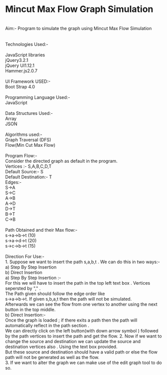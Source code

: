  # Mincut Max Flow Graph Simulation
<br>
Aim:- Program to simulate the graph using Mincut Max Flow Simulation <br><br>
<br>
Technologies Used:-  <br>
<br>
JavaScript libraries <br>
jQuery3.2.1 <br>
jQuery UI1.12.1 <br>
Hammer.js2.0.7 <br>
<br>
UI Framework USED:-  <br>
Boot Strap 4.0 <br>
<br>
Programming Language Used:-  <br>
JavaScript <br>
<br>
Data Structures Used:- <br>
Array <br>
JSON <br>
<br>
Algorithms used:- <br>
Graph Traversal (DFS) <br>
Flow(Min Cut Max Flow)<br>
<br>
Program Flow:-  <br>
Consider the directed graph as default in the program. <br>
Vertices :- S,A,B,C,D,T <br>
Default Source:- S <br>
Default Destination:- T <br>
Edges:- <br>
  S->A <br>
  S->C <br>
  A->B <br>
  A->D <br>
  D->T <br>
  B->T <br>
  C->B <br>
<br>
Path Obtained and their Max flow:-  <br>
  s->a->b->t (10) <br>
  s->a->d->t (20) <br>
  s->c->b->t (15) <br>
 <br>
Direction For Use:- <br>
  1. Suppose we want to insert the path s,a,b,t . We can do this in two ways:- <br>
    a) Step By Step Insertion <br>
    b) Direct Insertion <br>
    a) Step By Step Insertion :- <br>
        For this we will have to insert the path in the top left text box . Vertices sepersted by "," . <br>
        The Path given should follow the edge order like <br>
        s->a->b->t. If given s,b,a,t then the path will not be simulated. <br>
        Afterwards we can see the flow from one vertex to another using the next button in the top middle. <br>
    b)  Direct Insertion:- <br>
        Once  the graph is loaded ; if there exits a path then the path will automatically reflect in the path section .  <br>
        We can directly click on the left button(with down arrow symbol ) followed by the path vertices to insert the path and get the flow.
  2. Now if we want to change the source and destination we can update the source and destination vertices also . Using the text box provided. <br>
      But these source and destination should have a valid path or else the flow path will not be generated as well as the flow. <br>
  3. If we want to alter the graph we can make use of the edit graph tool to do so.<br>
        
  

